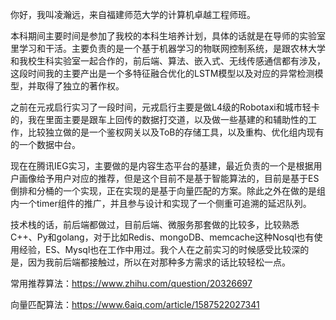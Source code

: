 你好，我叫凌瀚远，来自福建师范大学的计算机卓越工程师班。

本科期间主要时间是参加了我校的本科生培养计划，具体的话就是在导师的实验室里学习和干活。主要负责的是一个基于机器学习的物联网控制系统，是跟农林大学和我校生科实验室一起合作的，前后端、算法、嵌入式、无线传感通信都有涉及，这段时间我的主要产出是一个多特征融合优化的LSTM模型以及对应的异常检测模型，并取得了独立的著作权。

之前在元戎启行实习了一段时间，元戎启行主要是做L4级的Robotaxi和城市轻卡的，我在里面主要是跟车上回传的数据打交道，以及做一些基建的和辅助性的工作，比较独立做的是一个鉴权网关以及ToB的存储工具，以及重构、优化组内现有的一个数据中台。

现在在腾讯IEG实习，主要做的是内容生态平台的基建，最近负责的一个是根据用户画像给予用户对应的推荐，但是这个目前不是基于智能算法的，目前是基于ES倒排和分桶的一个实现，正在实现的是基于向量匹配的方案。除此之外在做的是组内一个timer组件的推广，并且参与设计和实现了一个侧重可追溯的延迟队列。

技术栈的话，前后端都做过，目前后端、微服务那套做的比较多，比较熟悉C++、Py和golang，对于比如Redis、mongoDB、memcache这种Nosql也有使用经验，ES、Mysql也在工作中用过。我个人在之前实习的时候感受比较深的是，因为我前后端都接触过，所以在对那种多方需求的话比较轻松一点。



常用推荐算法：https://www.zhihu.com/question/20326697

向量匹配算法：https://www.6aiq.com/article/1587522027341